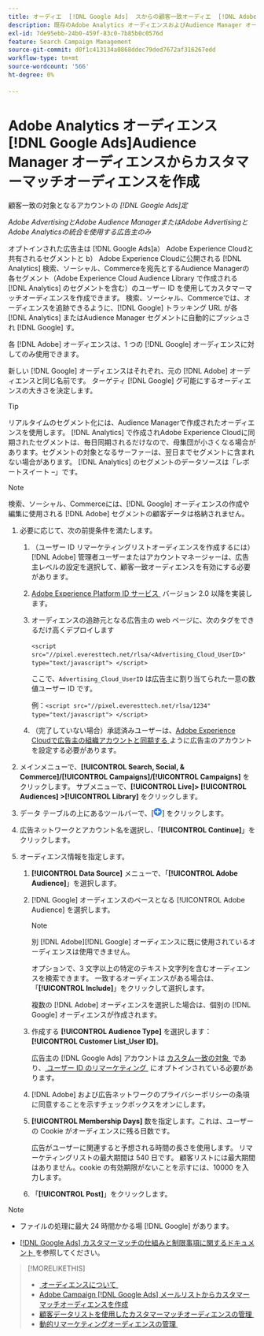 ```yaml
---
title: オーディエ  [!DNL Google Ads]  スからの顧客一致オーディエ  [!DNL Adobe]  スの作成
description: 既存のAdobe Analytics オーディエンスおよびAudience Manager オーディエンスから  [!DNL Google Ads]  カスタマーマッチオーディエンスを作成する方法を説明します。
exl-id: 7de95ebb-24b0-459f-83c0-7b85b0c0576d
feature: Search Campaign Management
source-git-commit: d0f1c413134a0868ddec79ded7672af316267edd
workflow-type: tm+mt
source-wordcount: '566'
ht-degree: 0%

---
```


# Adobe Analytics オーディエンス [!DNL Google Ads]Audience Manager オーディエンスからカスタマーマッチオーディエンスを作成

顧客一致の対象となるアカウントの *[!DNL Google Ads]定*

*Adobe AdvertisingとAdobe Audience ManagerまたはAdobe AdvertisingとAdobe Analyticsの統合を使用する広告主のみ*

オプトインされた広告主は [!DNL Google Ads]a） Adobe Experience Cloudと共有されるセグメントと b） Adobe Experience Cloudに公開される [!DNL Analytics] 検索、ソーシャル、Commerceを宛先とするAudience Managerの各セグメント（Adobe Experience Cloud Audience Library で作成される [!DNL Analytics] のセグメントを含む）のユーザー ID を使用してカスタマーマッチオーディエンスを作成できます。 検索、ソーシャル、Commerceでは、オーディエンスを追跡できるように、[!DNL Google] トラッキング URL が各 [!DNL Analytics] またはAudience Manager セグメントに自動的にプッシュされ [!DNL Google] す。

各 [!DNL Adobe] オーディエンスは、1 つの [!DNL Google] オーディエンスに対してのみ使用できます。

新しい [!DNL Google] オーディエンスはそれぞれ、元の [!DNL Adobe] オーディエンスと同じ名前です。 ターゲティ [!DNL Google] グ可能にするオーディエンスの大きさを決定します。

>[!TIP]
>
>リアルタイムのセグメント化には、Audience Managerで作成されたオーディエンスを使用します。 [!DNL Analytics] で作成されAdobe Experience Cloudに同期されたセグメントは、毎日同期されるだけなので、母集団が小さくなる場合があります。セグメントの対象となるサーファーは、翌日までセグメントに含まれない場合があります。 [!DNL Analytics] のセグメントのデータソースは「レポートスイート –」です。

>[!NOTE]
>
>検索、ソーシャル、Commerceには、[!DNL Google] オーディエンスの作成や編集に使用される [!DNL Adobe] セグメントの顧客データは格納されません。

1. 必要に応じて、次の前提条件を満たします。

   1. （ユーザー ID リマーケティングリストオーディエンスを作成するには） [!DNL Adobe] 管理者ユーザーまたはアカウントマネージャーは、広告主レベルの設定を選択して、顧客一致オーディエンスを有効にする必要があります。

   1. [Adobe Experience Platform ID サービス &#x200B;](https://experienceleague.adobe.com/docs/id-service/using/home.html?lang=ja) バージョン 2.0 以降を実装します。

   1. オーディエンスの追跡元となる広告主の web ページに、次のタグをできるだけ高くデプロイします

      `<script src="//pixel.everesttech.net/rlsa/<Advertising_Cloud_UserID>" type="text/javascript"> </script>`

      ここで、`Advertising_Cloud_UserID` は広告主に割り当てられた一意の数値ユーザー ID です。

      例：`<script src="//pixel.everesttech.net/rlsa/1234" type="text/javascript"> </script>`

   1. （完了していない場合）承認済みユーザーは、[Adobe Experience Cloudで広告主の組織アカウントと同期する &#x200B;](/help/search-social-commerce/admin/sync-adobe-audiences.md) ように広告主のアカウントを設定する必要があります。

1. メインメニューで、**[!UICONTROL Search, Social, & Commerce]/[!UICONTROL Campaigns]/[!UICONTROL Campaigns]** をクリックします。 サブメニューで、**[!UICONTROL Live]> [!UICONTROL Audiences] >[!UICONTROL Library]** をクリックします。

1. データ テーブルの上にあるツールバーで、[![&#x200B; 作成 &#x200B;](/help/search-social-commerce/assets/add.png " 作成 ")] をクリックします。

1. 広告ネットワークとアカウント名を選択し、「**[!UICONTROL Continue]**」をクリックします。

1. オーディエンス情報を指定します。

   1. **[!UICONTROL Data Source]** メニューで、「**[!UICONTROL Adobe Audience]**」を選択します。

   1. [!DNL Google] オーディエンスのベースとなる [!UICONTROL Adobe Audience] を選択します。

      >[!NOTE]
      >
      >別 [!DNL Adobe][!DNL Google] オーディエンスに既に使用されているオーディエンスは使用できません。

      オプションで、3 文字以上の特定のテキスト文字列を含むオーディエンスを検索できます。 一致するオーディエンスがある場合は、「**[!UICONTROL Include]**」をクリックして選択します。

      複数の [!DNL Adobe] オーディエンスを選択した場合は、個別の [!DNL Google] オーディエンスが作成されます。

   1. 作成する **[!UICONTROL Audience Type]** を選択します：**[!UICONTROL Customer List_User ID]**。

      広告主の [!DNL Google Ads] アカウントは [&#x200B; カスタム一致の対象 &#x200B;](https://support.google.com/adspolicy/answer/6299717) であり、[&#x200B; ユーザー ID のリマーケティング &#x200B;](https://support.google.com/google-ads/answer/9199250) にオプトインされている必要があります。

   1. [!DNL Adobe] および広告ネットワークのプライバシーポリシーの条項に同意することを示すチェックボックスをオンにします。

   1. **[!UICONTROL Membership Days]** 数を指定します。これは、ユーザーの Cookie がオーディエンスに残る日数です。

      広告がユーザーに関連すると予想される時間の長さを使用します。 リマーケティングリストの最大期間は 540 日です。 顧客リストには最大期間はありません。cookie の有効期限がないことを示すには、10000 を入力します。

   1. 「**[!UICONTROL Post]**」をクリックします。

>[!NOTE]
>
>* ファイルの処理に最大 24 時間かかる場 [!DNL Google] があります。
>
>* [[!DNL Google Ads]  カスタマーマッチの仕組みと制限事項に関するドキュメント &#x200B;](https://support.google.com/displayvideo/answer/9539301) を参照してください。

>[!MORELIKETHIS]
>
>* [&#x200B; オーディエンスについて &#x200B;](audience-about.md)
>* [Adobe Campaign [!DNL Google Ads]  メールリストからカスタマーマッチオーディエンスを作成 &#x200B;](google-audience-from-campaign-email-list.md)
>* [&#x200B; 顧客データリストを使用したカスタマーマッチオーディエンスの管理 &#x200B;](audience-from-customer-data-list.md)
>* [&#x200B; 動的リマーケティングオーディエンスの管理 &#x200B;](audience-dynamic-remarketing-manage.md)
